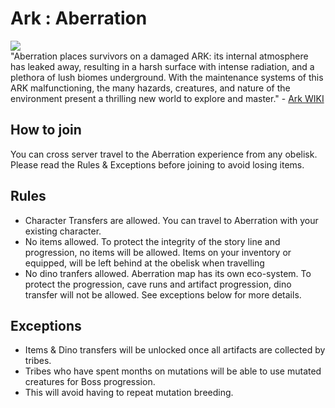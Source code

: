 # Ark : Aberration

<img src="https://static.wikia.nocookie.net/arksurvivalevolved_gamepedia/images/0/09/ARK-_Aberration.png/revision/latest/scale-to-width-down/250?cb=20180927203421" /> <br/>
"Aberration places survivors on a damaged ARK: its internal atmosphere has leaked away, resulting in a harsh surface with intense radiation, and a plethora of lush biomes underground. With the maintenance systems of this ARK malfunctioning, the many hazards, creatures, and nature of the environment present a thrilling new world to explore and master." - [Ark WIKI](https://ark.gamepedia.com/Aberration)

## How to join

You can cross server travel to the Aberration experience from any obelisk. </br>
Please read the Rules & Exceptions before joining to avoid losing items. </br>

## Rules

* Character Transfers are allowed. You can travel to Aberration with your existing character.
* No items allowed. To protect the integrity of the story line and progression, no items will be allowed.
  Items on your inventory or equipped, will be left behind at the obelisk when travelling
* No dino tranfers allowed. Aberration map has its own eco-system. To protect the progression, cave runs and artifact progression, dino transfer will not be  allowed. See exceptions below for more details.

## Exceptions

* Items & Dino transfers will be unlocked once all artifacts are collected by tribes.
* Tribes who have spent months on mutations will be able to use mutated creatures for Boss progression.
* This will avoid having to repeat mutation breeding.
